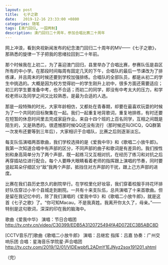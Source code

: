 ```yaml
---
layout: post
title:  七子之歌
date:   2019-12-16 23:33:00 +0800
categories: 随笔
tags: [澳门回归, 一国两制]
description: 澳门回归二十周年，参加合唱比赛二十周年
---
```


网上冲浪，看到央视新闻发布的纪念澳门回归二十周年的MV——《七子之歌》，那熟悉的旋律一下子把我的思绪拉回到二十年前。
<!-- more -->

那个时候我在上初二，为了喜迎澳门回归，县里举办了合唱比赛，参赛队伍是县区所有的中小学。在那段时间每周有固定几天的下午，合唱队的最后一节课改为了排练课，并且周末的时候还要到学校加强排练。合唱队的全部队员，都是从初二的学生中挑选的。大概是因为校方觉得初一的学生刚升上初中，很多方面还需要适应；初三的学生要准备中考，也不合适；而初二的同学，即没有中考太大的压力，和学校老师以及同学之间又比较熟悉，是最为合适的人选。

那是一段特殊的时光，大家年龄相仿，又都处在青春期，却要在最喜欢玩耍的时候为了一个共同的目标聚集在一起。我们一起重复地背歌词，重复地排练，有时还要在短暂的休息时间里去完成家庭作业。来自十四个班的上百名同学，互相之间既是陌生的，又是熟悉的。很遗憾那时候QQ还没有流行（那时候还叫OICQ，QQ群第一次发布还要等到三年后），大家相识于合唱队，比赛之后则逐渐淡忘。

每支队伍演唱两首歌曲，我们学校选择的是《爱我中华》和《歌唱二小放牛郎》。我第一次知道合唱中有声部的区分，不同声部的曲子和歌词是有差异的。我们按性别和身高简单分为了两个声部，既一起练习又互相对抗，在经历了练习和对抗之后再穿插站位进行配合。每个人要睁大眼睛看着老师的指挥跟上演唱的节奏，同时要竖起耳朵仔细区分“敌”我两个声部，抵挡住对方声部的干扰，跟上己方声部的进度。

比赛在我们县历史悠久的剧院举行。在学校里化好妆容，我们穿着校服手持花环排好队伍穿过小半个县城走到剧院。一共有十来支队伍，总共演唱了十来首歌曲。但是留在我记忆中的，除了我们演唱的《爱我中华》和《歌唱二小放牛郎》，就是这首《七子之歌》了。“你可知Macau，不是我真姓。我离开你太久了，母亲。”——特别是这句歌词，深深的印在我的脑海中。

歌曲《爱我中华》 演唱：节日合唱团
http://tv.cntv.cn/video/C30399/EDB5A3120725494fA4D072EC3B5ABC8D

[CCTV音乐厅]歌曲《歌唱二小放牛郎》 演唱：吕继宏 指挥：吕嘉 协奏：广州交响乐团 合唱：星海音乐学院星·声合唱团
http://tv.cctv.com/2019/12/01/VIDEwpbfL2ADmY1EJNyz2sox191201.shtml

（完）
